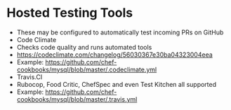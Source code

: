 # Hosted Testing Tools #
* These may be configured to automatically test incoming PRs on GitHub
* Code Climate
 * Checks code quality and runs automated tools
 * <https://codeclimate.com/changelog/56030367e30ba04323004eea>
 * Example: <https://github.com/chef-cookbooks/mysql/blob/master/.codeclimate.yml>
* Travis.CI
 * Rubocop, Food Critic, ChefSpec and even Test Kitchen all supported
 * Example: <https://github.com/chef-cookbooks/mysql/blob/master/.travis.yml>
